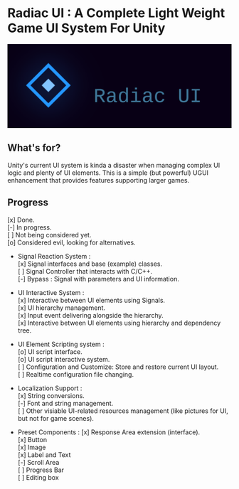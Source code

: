 # Radiac UI : A Complete Light Weight Game UI System For Unity

![Title](https://raw.githubusercontent.com/DragoonKiller/RadiacUI/master/docs/Title.png)

## What's for?
Unity's current UI system is kinda a disaster when managing complex UI logic and plenty of UI elements.
This is a simple (but powerful) UGUI enhancement that provides features supporting larger games.

## Progress

[x] Done.  
[-] In progress.  
[ ] Not being considered yet.  
[o] Considered evil, looking for alternatives. 

* Signal Reaction System :  
[x] Signal interfaces and base (example) classes.  
[ ] Signal Controller that interacts with C/C++.  
[-] Bypass : Signal with parameters and UI information.  

* UI Interactive System :  
[x] Interactive between UI elements using Signals.  
[x] UI hierarchy management.  
[x] Input event delivering alongside the hierarchy.  
[x] Interactive between UI elements using hierarchy and dependency tree.  

* UI Element Scripting system :  
[o] UI script interface.  
[o] UI script interactive system.  
[ ] Configuration and Customize: Store and restore current UI layout.  
[ ] Realtime configuration file changing.  

* Localization Support :  
[x] String conversions.  
[-] Font and string management.  
[ ] Other visiable UI-related resources management (like pictures for UI, but not for game scenes).  

* Preset Components :
[x] Response Area extension (interface).  
[x] Button  
[x] Image  
[x] Label and Text  
[-] Scroll Area  
[ ] Progress Bar  
[ ] Editing box  
